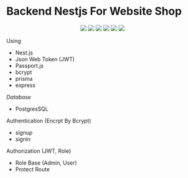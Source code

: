 # Backend Nestjs For Website Shop #
<center>
<img src="https://img.shields.io/badge/PostgreSQL-316192?style=for-the-badge&logo=postgresql&logoColor=white">
<img src="https://img.shields.io/badge/Prisma-3982CE?style=for-the-badge&logo=Prisma&logoColor=white">
<img src="https://img.shields.io/badge/nestjs-E0234E?style=for-the-badge&logo=nestjs&logoColor=white">
<img src="https://img.shields.io/badge/ts--node-3178C6?style=for-the-badge&logo=ts-node&logoColor=white">
<img src="https://img.shields.io/badge/npm-CB3837?style=for-the-badge&logo=npm&logoColor=white">
<img src="https://img.shields.io/badge/JWT-000000?style=for-the-badge&logo=JSON%20web%20tokens&logoColor=white">
</center>

Using
- Nest.js
- Json Web Token (JWT)
- Passport.js
- bcrypt
- prisma
- express

*Database*
- PostgresSQL

Authentication (Encrpt By Bcrypt) 
- signup
- signin

Authorization (JWT, Role)
- Role Base (Admin, User)
- Protect Route
